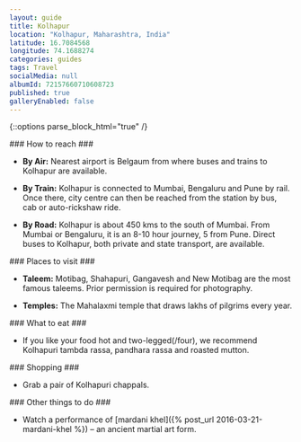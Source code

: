 ```yaml
---
layout: guide
title: Kolhapur
location: "Kolhapur, Maharashtra, India"
latitude: 16.7084568
longitude: 74.1688274
categories: guides
tags: Travel
socialMedia: null
albumId: 72157660710608723
published: true
galleryEnabled: false
---
```

{::options parse_block_html="true" /}
<section class="guide-section transport">
### How to reach ###

* <i class="fa fa-plane"></i>**By Air:** 
Nearest airport is Belgaum from where buses and trains to Kolhapur are available.

* <i class="fa fa-train"></i>**By Train:**
Kolhapur is connected to Mumbai, Bengaluru and Pune by rail. Once there, city centre can then be reached from the station by bus, cab or auto-rickshaw ride.

* <i class="fa fa-road"></i>**By Road:**
Kolhapur is about 450 kms to the south of Mumbai. From Mumbai or Bengaluru, it is an 8-10 hour journey, 5 from Pune. Direct buses to Kolhapur, both private and state transport, are available.

</section>

<section class="guide-section sight-seeing">
### Places to visit ###

* **Taleem:**
Motibag, Shahapuri, Gangavesh and New Motibag are the most famous taleems. Prior permission is required for photography.

* **Temples:**
The Mahalaxmi temple that draws lakhs of pilgrims every year.

</section>

<section class="clearfix"></section>

<section class="guide-section food">
### What to eat ###

* If you like your food hot and two-legged(/four), we recommend Kolhapuri tambda rassa, pandhara rassa and roasted mutton.

</section>

<section class="guide-section shopping">
### Shopping ###

* Grab a pair of Kolhapuri chappals.

</section>

<section class="clearfix"></section>

<section class="guide-section other">
### Other things to do ###

* Watch a performance of [mardani khel]({% post_url 2016-03-21-mardani-khel %}) – an ancient martial art form.

</section>

